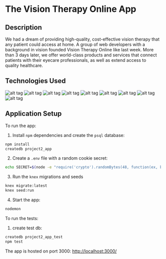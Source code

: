 # The Vision Therapy Online App

Description
--

We had a dream of providing high-quality, cost-effective vision therapy that any patient could access at home. A group of web developers with a background in vision founded Vision Therapy Online like last week. More than 3 days later, we offer world-class products and services that connect patients with their eyecare professionals, as well as extend access to quality healthcare.

Technologies Used
--

![alt tag](http://www.myintervals.com/blog/wp-content/uploads/2011/12/postgresql-logo1.png)
![alt tag](http://blog.tryolabs.com/wp-content/uploads/2015/04/logo-578x270.png)
![alt tag](https://encrypted-tbn2.gstatic.com/images?q=tbn:ANd9GcT29KTHfYpV97Xy0KfOjc83PerxvTXQ4KtbnDFuddt0I4xkji-9QDZG4w)
![alt tag](https://winio.herokuapp.com/images/jquery.png)
![alt tag](https://avatars0.githubusercontent.com/u/9338635?v=3&s=400)
![alt tag](https://cdn2.iconfinder.com/data/icons/nodejs-1/128/nodejs-128.png)
![alt tag](https://winio.herokuapp.com/images/passport.png)
![alt tag](https://winio.herokuapp.com/images/knex.png)
![alt tag](https://winio.herokuapp.com/images/mocha.png)




Application Setup
--

To run the app:

  1. Install `npm` dependencies and create the `psql` database:

  ```sh
  npm install
  createdb project2_app
  ```

  2. Create a `.env` file with a random cookie secret:

  ```sh
  echo SECRET=$(node -e "require('crypto').randomBytes(48, function(ex, buf) { console.log(buf.toString('hex')) });") >> .env
  ```

  3. Run the `knex` migrations and seeds

  ```sh
  knex migrate:latest
  knex seed:run
  ```

  4. Start the app:

  ```sh
  nodemon
  ```

To run the tests:

  1. create test db:

  ```sh
  createdb project2_app_test
  npm test
  ```

The app is hosted on port 3000: [http://localhost:3000/](http://localhost:3000/)

